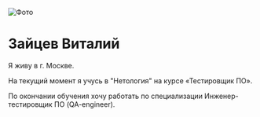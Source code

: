 ![Фото](https://img.hhcdn.ru/photo/703081304.jpeg?t=1675515433&h=9Az81uF43zUjzAuiTdtxFw)

# Зайцев Виталий
Я живу в г. Москве.

На текущий момент я учусь в "Нетология" на курсе «Тестировщик ПО».

По окончании обучения хочу работать по специализации Инженер-тестировщик ПО (QA-engineer).
